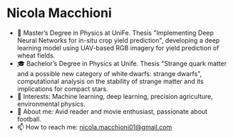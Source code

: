 # Nicola Macchioni

- 🔭 Master’s Degree in Physics at UniFe. Thesis "Implementing Deep Neural Networks for in-situ crop yield prediction", developing a deep learning model using UAV-based RGB imagery for yield prediction of wheat fields.
- 🎓 Bachelor’s Degree in Physics at Unife. Thesis "Strange quark matter and a possible new category of white dwarfs: strange dwarfs", computational analysis on the stability of strange matter and its implications for compact stars.
- 👯 Interests: Machine learning, deep learning, precision agriculture, environmental physics.  
- 💬 About me: Avid reader and movie enthusiast, passionate about football.
- 📫 How to reach me: [nicola.macchioni01@gmail.com](mailto:nicola.macchioni01@gmail.com)

